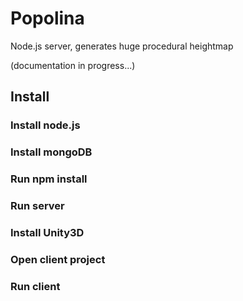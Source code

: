 # Popolina
Node.js server, generates huge procedural heightmap

(documentation in progress...)

## Install

### Install node.js
### Install mongoDB
### Run npm install
### Run server
### Install Unity3D
### Open client project
### Run client
